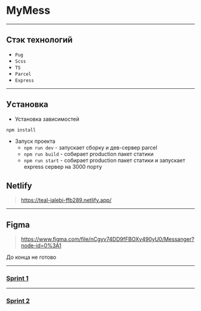
# MyMess

---

## Стэк технологий


- `Pug`
- `Scss`
- `TS`
- `Parcel`
- `Express`

---

## Уcтановка

- Установка зависимостей

```bash
npm install
```

- Запуск проекта
  - `npm run dev` - запускает сборку и дев-сервер parcel
  - `npm run build` - собирает production пакет статики
  - `npm run start` - собирает production пакет статики и запускает express сервер на 3000 порту

## Netlify
> https://teal-jalebi-ffb289.netlify.app/

---

## Figma

> https://www.figma.com/file/nCgyv74DD9fFBOXv490yU0/Messanger?node-id=0%3A1

До конца не готово

---
### [Sprint 1](https://github.com/NeverMinD96/middle.messenger.praktikum.yandex/pull/2)

---

### [Sprint 2](https://github.com/NeverMinD96/middle.messenger.praktikum.yandex/pull/3)

